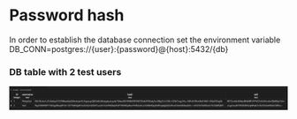 # Password hash
In order to establish the database connection set the environment variable
<br>
DB_CONN=postgres://{user}:{password}@{host}:5432/{db}

### DB table with 2 test users
![sql](https://github.com/PhilipGeilJensen/PassHash/blob/master/sql.png)
